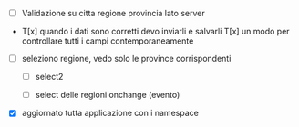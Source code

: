 


<!-- - ottenere elenco delle regioni 
    - nome regione
    - id regione    -->

<!-- - ottenere elenco delle province 
    - nome provicia
    - id / cod provincia    -->


- [ ] Validazione su citta regione provincia lato server

- T[x] quando i dati sono corretti devo inviarli e salvarli
     T[x] un modo per controllare tutti i campi contemporaneamente


- [ ] seleziono regione, vedo solo le province corrispondenti
    - [ ] select2
    - [ ] select delle regioni 
        onchange (evento)


- [x] aggiornato tutta applicazione con i namespace